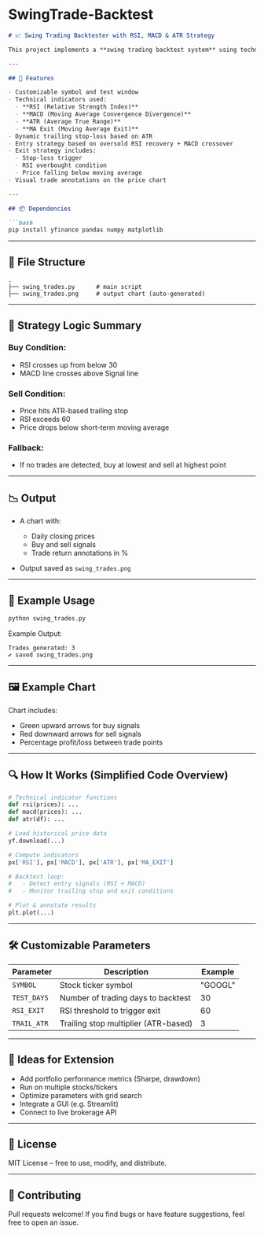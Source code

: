 # SwingTrade-Backtest
````markdown
# 📈 Swing Trading Backtester with RSI, MACD & ATR Strategy

This project implements a **swing trading backtest system** using technical indicators such as **RSI**, **MACD**, and an **ATR-based trailing stop**. It fetches historical stock data via Yahoo Finance and simulates buy/sell trades based on these indicators. The final results are visualized in a chart and saved as a PNG.

---

## 🔧 Features

- Customizable symbol and test window
- Technical indicators used:
  - **RSI (Relative Strength Index)**
  - **MACD (Moving Average Convergence Divergence)**
  - **ATR (Average True Range)**
  - **MA Exit (Moving Average Exit)**
- Dynamic trailing stop-loss based on ATR
- Entry strategy based on oversold RSI recovery + MACD crossover
- Exit strategy includes:
  - Stop-loss trigger
  - RSI overbought condition
  - Price falling below moving average
- Visual trade annotations on the price chart

---

## 📦 Dependencies

```bash
pip install yfinance pandas numpy matplotlib
````

---

## 📁 File Structure

```
.
├── swing_trades.py      # main script
├── swing_trades.png     # output chart (auto-generated)
```

---

## 🧠 Strategy Logic Summary

### Buy Condition:

* RSI crosses up from below 30
* MACD line crosses above Signal line

### Sell Condition:

* Price hits ATR-based trailing stop
* RSI exceeds 60
* Price drops below short-term moving average

### Fallback:

* If no trades are detected, buy at lowest and sell at highest point

---

## 📉 Output

* A chart with:

  * Daily closing prices
  * Buy and sell signals
  * Trade return annotations in %
* Output saved as `swing_trades.png`

---

## 🏃 Example Usage

```bash
python swing_trades.py
```

Example Output:

```
Trades generated: 3
✔ saved swing_trades.png
```

---

## 🖼️ Example Chart

Chart includes:

* Green upward arrows for buy signals
* Red downward arrows for sell signals
* Percentage profit/loss between trade points

---

## 🔍 How It Works (Simplified Code Overview)

```python
# Technical indicator functions
def rsi(prices): ...
def macd(prices): ...
def atr(df): ...

# Load historical price data
yf.download(...)

# Compute indicators
px['RSI'], px['MACD'], px['ATR'], px['MA_EXIT']

# Backtest loop:
#   - Detect entry signals (RSI + MACD)
#   - Monitor trailing stop and exit conditions

# Plot & annotate results
plt.plot(...)
```

---

## 🛠️ Customizable Parameters

| Parameter   | Description                          | Example |
| ----------- | ------------------------------------ | ------- |
| `SYMBOL`    | Stock ticker symbol                  | "GOOGL" |
| `TEST_DAYS` | Number of trading days to backtest   | 30      |
| `RSI_EXIT`  | RSI threshold to trigger exit        | 60      |
| `TRAIL_ATR` | Trailing stop multiplier (ATR-based) | 3       |

---

## 🚀 Ideas for Extension

* Add portfolio performance metrics (Sharpe, drawdown)
* Run on multiple stocks/tickers
* Optimize parameters with grid search
* Integrate a GUI (e.g. Streamlit)
* Connect to live brokerage API

---

## 📜 License

MIT License – free to use, modify, and distribute.

---

## 🤝 Contributing

Pull requests welcome! If you find bugs or have feature suggestions, feel free to open an issue.

